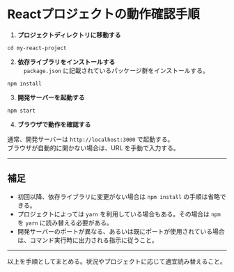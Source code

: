 # Reactプロジェクトの動作確認手順


1. **プロジェクトディレクトリに移動する**

```textmate
cd my-react-project
```


2. **依存ライブラリをインストールする**  
　`package.json` に記載されているパッケージ群をインストールする。

```textmate
npm install
```


3. **開発サーバーを起動する**

```textmate
npm start
```


4. **ブラウザで動作を確認する**

通常、開発サーバーは `http://localhost:3000` で起動する。  
ブラウザが自動的に開かない場合は、URL を手動で入力する。

---

## 補足

- 初回以降、依存ライブラリに変更がない場合は `npm install` の手順は省略できる。
- プロジェクトによっては `yarn` を利用している場合もある。その場合は `npm` を `yarn` に読み替える必要がある。
- 開発サーバーのポートが異なる、あるいは既にポートが使用されている場合は、コマンド実行時に出力される指示に従うこと。

---

以上を手順としてまとめる。状況やプロジェクトに応じて適宜読み替えること。